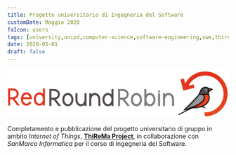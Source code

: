 ```yaml
---
title: Progetto universitario di Ingegneria del Software
customDate: Maggio 2020
faIcon: users
tags: [university,unipd,computer-science,software-engineering,swe,thirema]
date: 2020-05-01
draft: false
---
```


![RedRoundRobin](./images/portfolio/redroundrobin.png)

Completamento e pubblicazione del progetto universitario di gruppo in ambito _Internet of Things_, **[ThiReMa Project](https://github.com/RedRoundRobin/swe-thirema)**, in collaborazione con _SanMarco Informatica_ per il corso di Ingegneria del Software.
